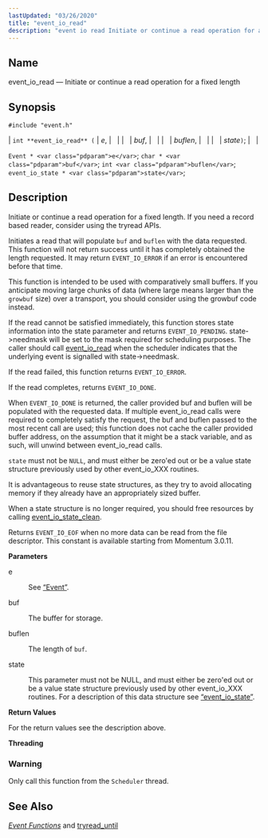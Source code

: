 ```yaml
---
lastUpdated: "03/26/2020"
title: "event_io_read"
description: "event io read Initiate or continue a read operation for a fixed length int event io read e buf buflen state Event e char buf int buflen event io state state Initiate or continue a read operation for a fixed length If you need a record based reader consider using..."
---
```


<a name="apis.event_io_read"></a> 
## Name

event_io_read — Initiate or continue a read operation for a fixed length

## Synopsis

`#include "event.h"`

| `int **event_io_read** (` | <var class="pdparam">e</var>, |   |
|   | <var class="pdparam">buf</var>, |   |
|   | <var class="pdparam">buflen</var>, |   |
|   | <var class="pdparam">state</var>`)`; |   |

`Event * <var class="pdparam">e</var>`;
`char * <var class="pdparam">buf</var>`;
`int <var class="pdparam">buflen</var>`;
`event_io_state * <var class="pdparam">state</var>`;<a name="idp51614960"></a> 
## Description

Initiate or continue a read operation for a fixed length. If you need a record based reader, consider using the tryread APIs.

Initiates a read that will populate `buf` and `buflen` with the data requested. This function will not return success until it has completely obtained the length requested. It may return `EVENT_IO_ERROR` if an error is encountered before that time.

This function is intended to be used with comparatively small buffers. If you anticipate moving large chunks of data (where large means larger than the `growbuf` size) over a transport, you should consider using the growbuf code instead.

If the read cannot be satisfied immediately, this function stores state information into the state parameter and returns `EVENT_IO_PENDING`. state->needmask will be set to the mask required for scheduling purposes. The caller should call [event_io_read](/momentum/3/3-api/apis-event-io-read) when the scheduler indicates that the underlying event is signalled with state->needmask.

If the read failed, this function returns `EVENT_IO_ERROR`.

If the read completes, returns `EVENT_IO_DONE`.

When `EVENT_IO_DONE` is returned, the caller provided buf and buflen will be populated with the requested data. If multiple event_io_read calls were required to completely satisfy the request, the buf and buflen passed to the most recent call are used; this function does not cache the caller provided buffer address, on the assumption that it might be a stack variable, and as such, will unwind between event_io_read calls.

`state` must not be `NULL`, and must either be zero'ed out or be a value state structure previously used by other event_io_XXX routines.

It is advantageous to reuse state structures, as they try to avoid allocating memory if they already have an appropriately sized buffer.

When a state structure is no longer required, you should free resources by calling [event_io_state_clean](/momentum/3/3-api/apis-event-io-state-clean).

Returns `EVENT_IO_EOF` when no more data can be read from the file descriptor. This constant is available starting from Momentum 3.0.11.

**<a name="idp51628496"></a> Parameters**

<dl class="variablelist">

<dt>e</dt>

<dd>

See [“Event”](/momentum/3/3-api/structs-event).

</dd>

<dt>buf</dt>

<dd>

The buffer for storage.

</dd>

<dt>buflen</dt>

<dd>

The length of `buf`.

</dd>

<dt>state</dt>

<dd>

This parameter must not be NULL, and must either be zero'ed out or be a value state structure previously used by other event_io_XXX routines. For a description of this data structure see [“event_io_state”](/momentum/3/3-api/structs-event-io-state).

</dd>

</dl>

**<a name="idp51638432"></a> Return Values**

For the return values see the description above.

**<a name="idp51639376"></a> Threading**
### Warning

Only call this function from the `Scheduler` thread.

<a name="idp51641360"></a> 
## See Also

[*Event Functions*](/momentum/3/3-api/event) and [tryread_until](/momentum/3/3-api/apis-tryread-until)